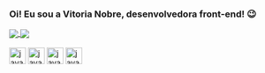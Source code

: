 ### Oi! Eu sou a Vitoria Nobre, desenvolvedora front-end! 😉

<div>
  <a href="https://github.com/vitorianobre">
    <img align="center" src="https://github-readme-stats.vercel.app/api?username=vitorianobre&show_icons=true&count_private=true&bg_color=90,D97398,A65398,5679A6,263F73&title_color=ffffff&text_color=ffffff&icon_color=222059&hide=prs,issues"/>
  </a>
  <a href="https://github.com/vitorianobre">
    <img align="center" src="https://github-readme-stats.vercel.app/api/top-langs/?username=vitorianobre&layout=compact&title_color=ffffff&bg_color=90,D97398,A65398"/>
  </a>
</div>

<div style="inline-block"> <br>
  <img align="center"alt="javascript" height="30" widht"40" src="https://cdn.jsdelivr.net/gh/devicons/devicon/icons/javascript/javascript-original.svg" />
  <img align="center"alt="javascript" height="30" widht"40" src="https://cdn.jsdelivr.net/gh/devicons/devicon/icons/html5/html5-original.svg" />
  <img align="center"alt="javascript" height="30" widht"40" src="https://cdn.jsdelivr.net/gh/devicons/devicon/icons/css3/css3-original.svg" />
  <img align="center"alt="javascript" height="30" widht"40" src="https://cdn.jsdelivr.net/gh/devicons/devicon/icons/python/python-original.svg" />
</div>

##
